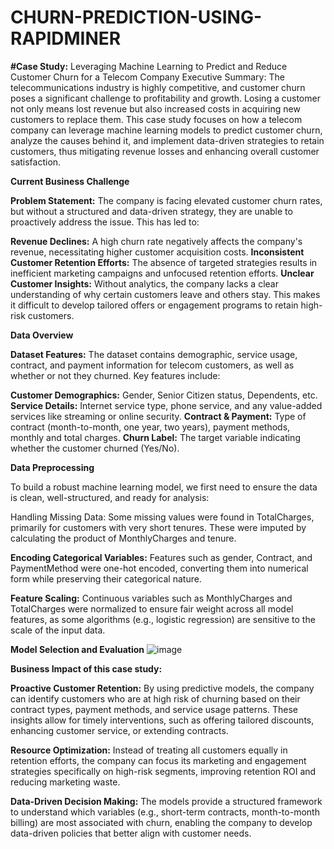 # CHURN-PREDICTION-USING-RAPIDMINER  
**#Case Study:**
Leveraging Machine Learning to Predict and Reduce Customer Churn for a Telecom Company
Executive Summary:
The telecommunications industry is highly competitive, and customer churn poses a significant challenge to profitability and growth. Losing a customer not only means lost revenue but also increased costs in acquiring new customers to replace them. This case study focuses on how a telecom company can leverage machine learning models to predict customer churn, analyze the causes behind it, and implement data-driven strategies to retain customers, thus mitigating revenue losses and enhancing overall customer satisfaction.


**Current Business Challenge**

**Problem Statement:**
The company is facing elevated customer churn rates, but without a structured and data-driven strategy, they are unable to proactively address the issue. This has led to:

**Revenue Declines:** A high churn rate negatively affects the company's revenue, necessitating higher customer acquisition costs.
**Inconsistent Customer Retention Efforts:** The absence of targeted strategies results in inefficient marketing campaigns and unfocused retention efforts.
**Unclear Customer Insights:** Without analytics, the company lacks a clear understanding of why certain customers leave and others stay. This makes it difficult to develop tailored offers or engagement programs to retain high-risk customers.

**Data Overview**

**Dataset Features:**
The dataset contains demographic, service usage, contract, and payment information for telecom customers, as well as whether or not they churned. Key features include:

**Customer Demographics:** Gender, Senior Citizen status, Dependents, etc.
**Service Details:** Internet service type, phone service, and any value-added services like streaming or online security.
**Contract & Payment:** Type of contract (month-to-month, one year, two years), payment methods, monthly and total charges.
**Churn Label:** The target variable indicating whether the customer churned (Yes/No).


**Data Preprocessing**

To build a robust machine learning model, we first need to ensure the data is clean, well-structured, and ready for analysis:

Handling Missing Data: Some missing values were found in TotalCharges, primarily for customers with very short tenures. These were imputed by calculating the product of MonthlyCharges and tenure.

**Encoding Categorical Variables:** Features such as gender, Contract, and PaymentMethod were one-hot encoded, converting them into numerical form while preserving their categorical nature.

**Feature Scaling:** Continuous variables such as MonthlyCharges and TotalCharges were normalized to ensure fair weight across all model features, as some algorithms (e.g., logistic regression) are sensitive to the scale of the input data.

**Model Selection and Evaluation**
![image](https://github.com/user-attachments/assets/686947a6-e700-4514-89f5-fcbad2ddee79)

**Business Impact of this case study:**

**Proactive Customer Retention:**
By using predictive models, the company can identify customers who are at high risk of churning based on their contract types, payment methods, and service usage patterns. These insights allow for timely interventions, such as offering tailored discounts, enhancing customer service, or extending contracts.

**Resource Optimization:**
Instead of treating all customers equally in retention efforts, the company can focus its marketing and engagement strategies specifically on high-risk segments, improving retention ROI and reducing marketing waste.

**Data-Driven Decision Making:**
The models provide a structured framework to understand which variables (e.g., short-term contracts, month-to-month billing) are most associated with churn, enabling the company to develop data-driven policies that better align with customer needs.


